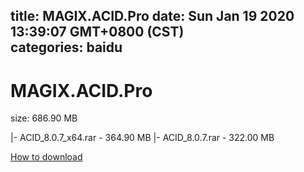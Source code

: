 
title: MAGIX.ACID.Pro
date: Sun Jan 19 2020 13:39:07 GMT+0800 (CST)    
categories: baidu
---

# MAGIX.ACID.Pro
size: 686.90 MB
 
 
|- ACID_8.0.7_x64.rar - 364.90 MB
|- ACID_8.0.7.rar - 322.00 MB

[How to download](https://bpcam.bemobtrk.com/go/2ceec3aa-1ca2-46d6-b9ff-aaa5c184517c?jno=3673)